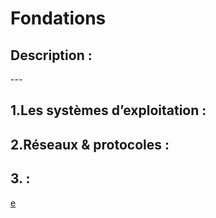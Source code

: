 <h1>  Fondations </h1>
<h2 >  Description : </h2>
---
<h2 >  1.Les systèmes d’exploitation : </h2>
<h2 >  2.Réseaux & protocoles : </h2>
<h2 >  3. : </h2>

[e](/README)
